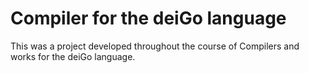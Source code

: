 # Compiler for the deiGo language
This was a project developed throughout the course of Compilers and works for the deiGo language.
